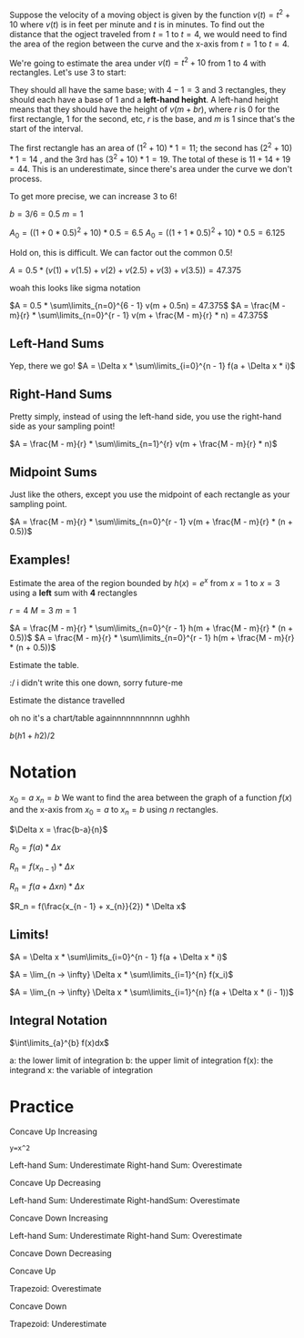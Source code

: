 Suppose the velocity of a moving object is given by the function $v(t) = t^2 + 10$ where $v(t)$ is in feet per minute and $t$ is in minutes. To find out the distance that the ogject traveled from $t=1$ to $t=4$, we would need to find the area of the region between the curve and the x-axis from $t=1$ to $t=4$.

We're going to estimate the area under $v(t) = t^2 + 10$ from 1 to 4 with rectangles. Let's use 3 to start:

They should all have the same base; with $4 - 1 = 3$ and 3 rectangles, they should each have a base of $1$ and a **left-hand height**. A left-hand height means that they should have the height of $v(m + br)$, where $r$ is 0 for the first rectangle, 1 for the second, etc, $r$ is the base, and $m$ is 1 since that's the start of the interval.

The first rectangle has an area of $(1^2 + 10) *1 = 11$; the second has $(2^2 + 10) *1 = 14$ , and the 3rd has $(3^2 + 10) *1 = 19$. The total of these is $11 + 14 + 19 = 44$. This is an underestimate, since there's area under the curve we don't process.

To get more precise, we can increase 3 to 6!

$b = 3 / 6 = 0.5$
$m = 1$

$A_0 = ((1 + 0*0.5)^2 + 10) * 0.5 = 6.5$
$A_0 = ((1 + 1*0.5)^2 + 10) * 0.5 = 6.125$

Hold on, this is difficult. We can factor out the common $0.5!$

$A = 0.5 * ( v(1) + v(1.5) + v(2) + v(2.5) + v(3) + v(3.5) ) = 47.375$

woah this looks like sigma notation

$A = 0.5 * \sum\limits_{n=0}^{6 - 1} v(m + 0.5n) = 47.375$
$A = \frac{M - m}{r} * \sum\limits_{n=0}^{r - 1} v(m + \frac{M - m}{r} * n) = 47.375$

## Left-Hand Sums
Yep, there we go!
$A = \Delta x * \sum\limits_{i=0}^{n - 1} f(a + \Delta x * i)$



## Right-Hand Sums

Pretty simply, instead of using the left-hand side, you use the right-hand side as your sampling point!

$A = \frac{M - m}{r} * \sum\limits_{n=1}^{r} v(m + \frac{M - m}{r} * n)$


## Midpoint Sums

Just like the others, except you use the midpoint of each rectangle as your sampling point.

$A = \frac{M - m}{r} * \sum\limits_{n=0}^{r - 1} v(m + \frac{M - m}{r} * (n + 0.5))$


## Examples!

Estimate the area of the region bounded by $h(x) = e^x$ from $x=1$ to $x=3$ using a **left** sum with **4** rectangles

$r = 4$
$M = 3$
$m = 1$

$A = \frac{M - m}{r} * \sum\limits_{n=0}^{r - 1} h(m + \frac{M - m}{r} * (n + 0.5))$
$A = \frac{M - m}{r} * \sum\limits_{n=0}^{r - 1} h(m + \frac{M - m}{r} * (n + 0.5))$

Estimate the table.

:/ i didn't write this one down, sorry future-me

Estimate the distance travelled 

oh no it's a chart/table againnnnnnnnnnn
ughhh

$b (h1 + h2) /2$ 


# Notation

$x_0 = a$
$x_n = b$
We want to find the area between the graph of a function $f(x)$ and the x-axis from $x_0 = a$ to $x_n = b$ using $n$ rectangles.

$\Delta x = \frac{b-a}{n}$

$R_0 = f(a)* \Delta x$


$R_n = f(x_{n-1})* \Delta x$

$R_n = f(a + \Delta x n)* \Delta x$

$R_n = f(\frac{x_{n - 1} + x_{n}}{2}) * \Delta x$

## Limits!

$A = \Delta x * \sum\limits_{i=0}^{n - 1} f(a + \Delta x * i)$

$A = \lim_{n -> \infty} \Delta x * \sum\limits_{i=1}^{n} f(x_i)$

$A = \lim_{n -> \infty} \Delta x * \sum\limits_{i=1}^{n} f(a + \Delta x * (i - 1))$

## Integral Notation
$\int\limits_{a}^{b} f(x)dx$

a: the lower limit of integration
b: the upper limit of integration
f(x): the integrand
x: the variable of integration

# Practice
Concave Up Increasing

```desmos-graph
y=x^2
```
Left-hand Sum: Underestimate
Right-hand Sum: Overestimate

Concave Up Decreasing

Left-hand Sum: Underestimate
Right-handSum: Overestimate

Concave Down Increasing

Left-hand Sum: Underestimate
Right-hand Sum: Overestimate

Concave Down Decreasing

Concave Up

Trapezoid: Overestimate

Concave Down

Trapezoid: Underestimate